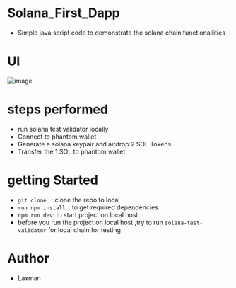 # Solana_First_Dapp
- Simple java script code to demonstrate the solana chain functionallities .
# UI
![image](https://github.com/user-attachments/assets/e611710b-1d9f-4914-978e-8461266fcbcb)

# steps performed 
- run solana test validator locally 
- Connect to phantom wallet
- Generate a solana keypair and airdrop 2 SOL Tokens 
- Transfer the 1 SOL to phantom wallet

# getting Started 
- `git clone ` : clone the repo to local
- `run npm install `: to get required dependencies
- `npm run dev`: to start project on local host
-  before you run the project on local host ,try to run `solana-test-validator` for local chain for testing
# Author
- Laxman 
